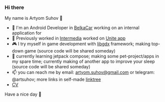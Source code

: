 ### Hi there
My name is Artyom Suhov 🐸
- 👷 I'm an Android Developer in [BelkaCar](https://belkacar.ru/) working on an internal application for 
- 👷 Previously worked in [Intermedia](https://intermedia.co.uk/) worked on [Unite app](https://play.google.com/store/apps/datasafety?id=net.intermedia.mobile_callscape)
- 🎮 I try myself in game development with [libgdx](https://libgdx.com/) framework; making top-down game (source code will be shared someday)
- 🌱 currently learning jetpack compose; making some pet-project/apps in my spare time; currently making of another app to improve your sleep (source code will be shared someday)
- 📫 you can reach me by email: artyom.suhov@gmail.com or telegram: @artsuhov; more links in self-made [linktree](https://artsuhov.github.io/links)
- [CV](https://artsuhov.github.io)

Have a nice day 🌴
